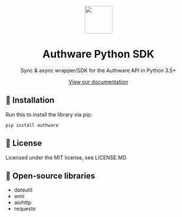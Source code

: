 <p align="center">
  <img src="https://github.com/AuthwareCloud/AuthwareDotNet/raw/main/authware-s.png" width="75" height="75">
  <h1 align="center">Authware Python SDK</h1>
  <p align="center">Sync & async wrapper/SDK for the Authware API in Python 3.5+</p>
   <p align="center">
  <a href="https://docs.authware.org">View our documentation</a>
  </p>
</p>

## 📲 Installation
Run this to install the library via pip:

```
pip install authware
```

## 📜 License
Licensed under the MIT license, see LICENSE.MD

## 📖 Open-source libraries
- dateutil
- wmi
- aiohttp
- requests

